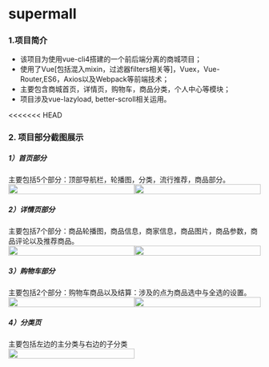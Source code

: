 <h1>supermall</h1>
<h3>1.项目简介</h3>
<ul>
  <li>该项目为使用vue-cli4搭建的一个前后端分离的商城项目；</li>
  <li>使用了Vue[包括混入mixin，过滤器filters相关等]，Vuex，Vue-Router,ES6，Axios以及Webpack等前端技术；</li>
  <li>主要包含商城首页，详情页，购物车，商品分类，个人中心等模块；</li>
  <li>项目涉及vue-lazyload, better-scroll相关运用。</li>
</ul>
<<<<<<< HEAD
<h3>2. 项目部分截图展示</h3>
<h5>1）首页部分</h5>
主要包括5个部分：顶部导航栏，轮播图，分类，流行推荐，商品部分。
<div class="imgdiv">
  <div>
    <img src="~assets/img/Introduction/1.png" alt="">
  </div>
  <div>
    <img src="~assets/img/Introduction/2.png" alt="">
  </div>
</div>
<h5>2）详情页部分</h5>
主要包括7个部分：商品轮播图，商品信息，商家信息，商品图片，商品参数，商品评论以及推荐商品。
<div class="imgdiv">
  <div>
    <img src="~assets/img/Introduction/3.png" alt="">
  </div>
  <div>
    <img src="~assets/img/Introduction/4.png" alt="">
  </div>
</div>
<h5>3）购物车部分</h5>
主要包括2个部分：购物车商品以及结算：涉及的点为商品选中与全选的设置。
<div class="imgdiv">
  <div>
    <img src="~assets/img/Introduction/6.png" alt="">
  </div>
  <div>
    <img src="~assets/img/Introduction/7.png" alt="">
  </div>
</div>
<h5>4）分类页</h5>
主要包括左边的主分类与右边的子分类
<div class="imgdiv">
  <div>
    <img src="~assets/img/Introduction/5.png" alt="">
  </div>
  <div></div>
</div>
<style>
  .imgdiv {
    width: 100%;
    display: flex;
  }
  .imgdiv div {
    flex: 1;
  }
  .imgdiv img {
    width: 100%;
  }
</style>
